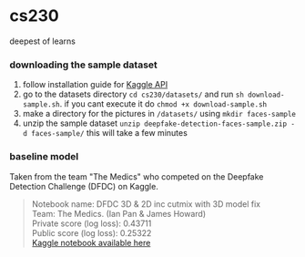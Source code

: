 # cs230
deepest of learns

### downloading the sample dataset
1. follow installation guide for [Kaggle API](https://github.com/Kaggle/kaggle-api)
2. go to the datasets directory `cd cs230/datasets/` and run `sh download-sample.sh`. if you cant execute it do `chmod +x download-sample.sh`
3. make a directory for the pictures in `/datasets/` using `mkdir faces-sample`
3. unzip the sample dataset `unzip deepfake-detection-faces-sample.zip -d faces-sample/` this will take a few minutes

### baseline model

Taken from the team "The Medics" who competed on the Deepfake Detection Challenge (DFDC) on Kaggle.<br/>
> Notebook name: DFDC 3D & 2D inc cutmix with 3D model fix<br/>
> Team: The Medics. (Ian Pan & James Howard) <br/>
> Private score (log loss): 0.43711<br/>
> Public score (log loss): 0.25322<br/>
> [Kaggle notebook available here](https://www.kaggle.com/vaillant/dfdc-3d-2d-inc-cutmix-with-3d-model-fix)<br/>
